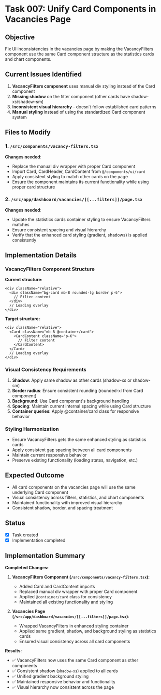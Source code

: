 # Task 007: Unify Card Components in Vacancies Page

## Objective

Fix UI inconsistencies in the vacancies page by making the VacancyFilters component use the same Card component structure as the statistics cards and chart components.

## Current Issues Identified

1. **VacancyFilters component** uses manual div styling instead of the Card component
2. **Missing shadow** on the filter component (other cards have shadow-xs/shadow-sm)
3. **Inconsistent visual hierarchy** - doesn't follow established card patterns
4. **Manual styling** instead of using the standardized Card component system

## Files to Modify

### 1. `/src/components/vacancy-filters.tsx`

**Changes needed:**

- Replace the manual div wrapper with proper Card component
- Import Card, CardHeader, CardContent from `@/components/ui/card`
- Apply consistent styling to match other cards on the page
- Ensure the component maintains its current functionality while using proper card structure

### 2. `/src/app/dashboard/vacancies/[[...filters]]/page.tsx`

**Changes needed:**

- Update the statistics cards container styling to ensure VacancyFilters matches
- Ensure consistent spacing and visual hierarchy
- Verify that the enhanced card styling (gradient, shadows) is applied consistently

## Implementation Details

### VacancyFilters Component Structure

**Current structure:**

```
<div className="relative">
  <div className="bg-card mb-8 rounded-lg border p-6">
    // Filter content
  </div>
  // Loading overlay
</div>
```

**Target structure:**

```
<div className="relative">
  <Card className="mb-8 @container/card">
    <CardContent className="p-6">
      // Filter content
    </CardContent>
  </Card>
  // Loading overlay
</div>
```

### Visual Consistency Requirements

1. **Shadow**: Apply same shadow as other cards (shadow-xs or shadow-sm)
2. **Border radius**: Ensure consistent rounding (rounded-xl from Card component)
3. **Background**: Use Card component's background handling
4. **Spacing**: Maintain current internal spacing while using Card structure
5. **Container queries**: Apply @container/card class for responsive behavior

### Styling Harmonization

- Ensure VacancyFilters gets the same enhanced styling as statistics cards
- Apply consistent gap spacing between all card components
- Maintain current responsive behavior
- Preserve existing functionality (loading states, navigation, etc.)

## Expected Outcome

- All card components on the vacancies page will use the same underlying Card component
- Visual consistency across filters, statistics, and chart components
- Maintained functionality with improved visual hierarchy
- Consistent shadow, border, and spacing treatment

## Status

- [x] Task created
- [x] Implementation completed

## Implementation Summary

**Completed Changes:**

1. **VacancyFilters Component (`/src/components/vacancy-filters.tsx`)**:

   - Added Card and CardContent imports
   - Replaced manual div wrapper with proper Card component
   - Applied `@container/card` class for consistency
   - Maintained all existing functionality and styling

2. **Vacancies Page (`/src/app/dashboard/vacancies/[[...filters]]/page.tsx`)**:
   - Wrapped VacancyFilters in enhanced styling container
   - Applied same gradient, shadow, and background styling as statistics cards
   - Ensured visual consistency across all card components

**Results:**

- ✅ VacancyFilters now uses the same Card component as other components
- ✅ Consistent shadow (`shadow-xs`) applied to all cards
- ✅ Unified gradient background styling
- ✅ Maintained responsive behavior and functionality
- ✅ Visual hierarchy now consistent across the page
